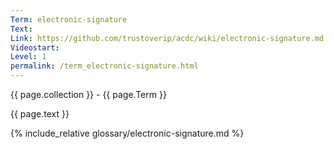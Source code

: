 ```yaml
---
Term: electronic-signature
Text: 
Link: https://github.com/trustoverip/acdc/wiki/electronic-signature.md
Videostart: 
Level: 1
permalink: /term_electronic-signature.html
---
```


{{ page.collection }} - {{ page.Term }}

   {{ page.text }}

{% include_relative glossary/electronic-signature.md %}
